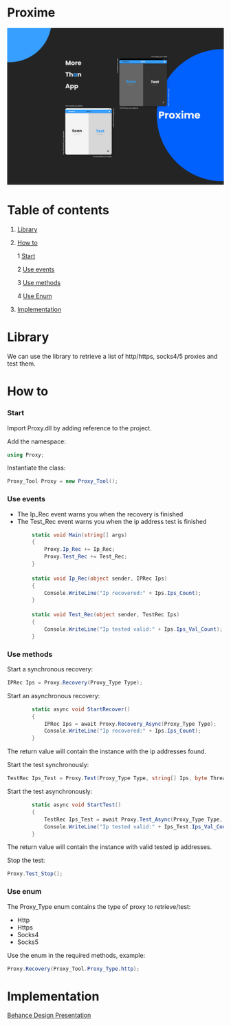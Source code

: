 # Proxime

![](https://github.com/IlTuoNome/Proxime/blob/master/Proxy/Proxy_GUI/Thumbnail.png)

# Table of contents
1. [Library](https://github.com/IlTuoNome/proxime#library)
2. [How to](https://github.com/IlTuoNome/proxime#how-to)

    1 [Start](https://github.com/IlTuoNome/proxime#start)

    2 [Use events](https://github.com/IlTuoNome/proxime#use-events) 

    3 [Use methods](https://github.com/IlTuoNome/proxime#use-methods)

    4 [Use Enum](https://github.com/IlTuoNome/proxime#use-enum)

3. [Implementation](https://github.com/IlTuoNome/proxime#implementation)

# Library
We can use the library to retrieve a list of http/https, socks4/5 proxies and test them.


# How to
### Start
Import Proxy.dll by adding reference to the project.

Add the namespace:

```csharp
using Proxy; 
```

Instantiate the class:

```csharp
Proxy_Tool Proxy = new Proxy_Tool();
```
### Use events
- The Ip_Rec event warns you when the recovery is finished
- The Test_Rec event warns you when the ip address test is finished

```csharp
        static void Main(string[] args)
        {
            Proxy.Ip_Rec += Ip_Rec;
            Proxy.Test_Rec += Test_Rec;
        }

        static void Ip_Rec(object sender, IPRec Ips)
        {
            Console.WriteLine("Ip recovered:" + Ips.Ips_Count);
        }

        static void Test_Rec(object sender, TestRec Ips)
        {
            Console.WriteLine("Ip tested valid:" + Ips.Ips_Val_Count);
        }
```


### Use methods
Start a synchronous recovery:

```csharp
IPRec Ips = Proxy.Recovery(Proxy_Type Type);
``` 

Start an asynchronous recovery:

```csharp
        static async void StartRecover()
        {
            IPRec Ips = await Proxy.Recovery_Async(Proxy_Type Type);
            Console.WriteLine("Ip recovered:" + Ips.Ips_Count);
        }
```
The return value will contain the instance with the ip addresses found.

Start the test synchronously:

```csharp
TestRec Ips_Test = Proxy.Test(Proxy_Type Type, string[] Ips, byte Threads);
```

Start the test asynchronously:

```csharp
        static async void StartTest()
        {
            TestRec Ips_Test = await Proxy.Test_Async(Proxy_Type Type, string[] Ips, byte Threads);
            Console.WriteLine("Ip tested valid:" + Ips_Test.Ips_Val_Count);
        }
```
The return value will contain the instance with valid tested ip addresses.

Stop the test:

```csharp
Proxy.Test_Stop();
```
### Use enum

The Proxy_Type enum contains the type of proxy to retrieve/test:
- Http
- Https
- Socks4
- Socks5

Use the enum in the required methods, example: 
```csharp
Proxy.Recovery(Proxy_Tool.Proxy_Type.http);
```


# Implementation
[Behance Design Presentation](https://www.behance.net/gallery/107614661/Proxime)
